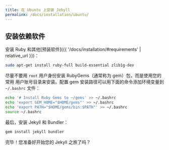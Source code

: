 ```yaml
---
title: 在 Ubuntu 上安装 Jekyll 
permalink: /docs/installation/ubuntu/
---
```


## 安装依赖软件

安装 Ruby 和其他[预装软件]({{ '/docs/installation/#requirements' | relative_url }})：

```sh
sudo apt-get install ruby-full build-essential zlib1g-dev
```

尽量不要用 `root` 用户身份安装 RubyGems（通常称为 gem）包，而是使用您的常用
用户账号目录来安装。配置 gem 安装路径可以用下面的命令添加环境变量到 `~/.bashrc` 文件：

```sh
echo '# Install Ruby Gems to ~/gems' >> ~/.bashrc
echo 'export GEM_HOME="$HOME/gems"' >> ~/.bashrc
echo 'export PATH="$HOME/gems/bin:$PATH"' >> ~/.bashrc
source ~/.bashrc
```

最后，安装 Jekyll 和 Bundler：

```sh
gem install jekyll bundler
```

完毕！您准备好开始您的 Jekyll 之旅了吗？
